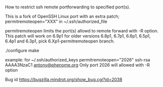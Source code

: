 How to restrict ssh remote portforwarding to specified port(s).

This is a fork of OpenSSH Linux port with an extra patch; permitremoteopen="XXX" in ~/.ssh/authorized_file  

permitremoteopen limits the port(s) allowd to remote forward with -R option.
This patch will work on 6.9p1 for older versions 6.8p1, 6.7p1, 6.6p1, 6.5p1, 6.4p1 and 6.3p1, pick 6.Xp1-permitremoteopen branch.

./configure
make 

example: for ~/.ssh/authorized_keys
permitremoteopen="2026" ssh-rsa AAAA3NzaC1 antony@phenome.org
Only port 2026 will allowed with -R option 

Bug id https://bugzilla.mindrot.org/show_bug.cgi?id=2038
